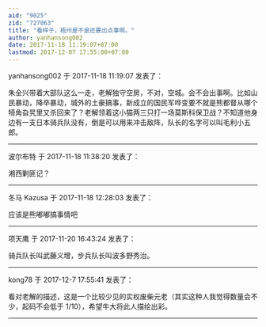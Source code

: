 ```yaml
---
aid: "9025"
zid: "727063"
title: "看样子，梧州是不是还要出点事啊。"
author: yanhansong002
date: 2017-11-18 11:19:07+07:00
lastmod: 2017-12-07 17:55:00+07:00
---
```


yanhansong002 于 2017-11-18 11:19:07 发表了：

朱全兴带着大部队这么一走，老解独守空房，不对，空城。会不会出事啊。比如山民暴动，降卒暴动，城外的土豪搞事，新成立的国民军哗变要不就是熊都督从哪个犄角旮旯里又杀回来了？老解领着这小猫两三只打一场莫斯科保卫战？不知道他身边有一支日本骑兵队没有，倒是可以用来冲击敌阵，队长的名字可以叫毛利小五郎。

---

波尔布特 于 2017-11-18 11:38:20 发表了：

湘西剿匪记？

---

冬马 Kazusa 于 2017-11-18 12:28:03 发表了：

应该是熊嘟嘟搞事情吧

---

项天鹰 于 2017-11-20 16:43:24 发表了：

骑兵队长叫武藤义增，步兵队长叫波多野秀治。

---

kong78 于 2017-12-7 17:55:41 发表了：

看对老解的描述，这是一个比较少见的实权废柴元老（其实这种人我觉得数量会不少，起码不会低于 1/10），希望牛大将此人描绘出彩。

---
